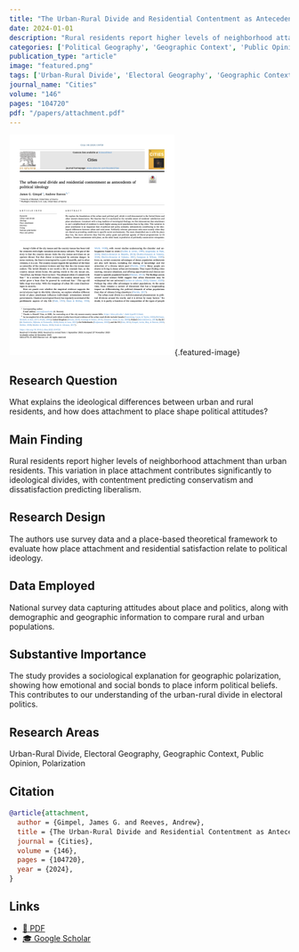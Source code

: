```yaml
---
title: "The Urban-Rural Divide and Residential Contentment as Antecedents of Political Ideology"
date: 2024-01-01
description: "Rural residents report higher levels of neighborhood attachment than urban residents. This variation in place attachment contributes significantly to ideological divides, with contentment predicting conservatism and dissatisfaction predicting liberalism."
categories: ['Political Geography', 'Geographic Context', 'Public Opinion', 'Polarization']
publication_type: "article"
image: "featured.png"
tags: ['Urban-Rural Divide', 'Electoral Geography', 'Geographic Context', 'Public Opinion', 'Polarization']
journal_name: "Cities"
volume: "146"
pages: "104720"
pdf: "/papers/attachment.pdf"
---
```


![Featured image](featured.png){.featured-image}

## Research Question

What explains the ideological differences between urban and rural residents, and how does attachment to place shape political attitudes?

## Main Finding

Rural residents report higher levels of neighborhood attachment than urban residents. This variation in place attachment contributes significantly to ideological divides, with contentment predicting conservatism and dissatisfaction predicting liberalism.

## Research Design

The authors use survey data and a place-based theoretical framework to evaluate how place attachment and residential satisfaction relate to political ideology.

## Data Employed

National survey data capturing attitudes about place and politics, along with demographic and geographic information to compare rural and urban populations.

## Substantive Importance

The study provides a sociological explanation for geographic polarization, showing how emotional and social bonds to place inform political beliefs. This contributes to our understanding of the urban-rural divide in electoral politics.

## Research Areas

Urban-Rural Divide, Electoral Geography, Geographic Context, Public Opinion, Polarization

## Citation

```bibtex
@article{attachment,
  author = {Gimpel, James G. and Reeves, Andrew},
  title = {The Urban-Rural Divide and Residential Contentment as Antecedents of Political Ideology},
  journal = {Cities},
  volume = {146},
  pages = {104720},
  year = {2024},
}
```

## Links

- [📄 PDF](/papers/attachment.pdf)
- [🎓 Google Scholar](https://scholar.google.com/scholar?q=The%20Urban-Rural%20Divide%20and%20Residential%20Contentment%20as%20Antecedents%20of%20Political%20Ideology)